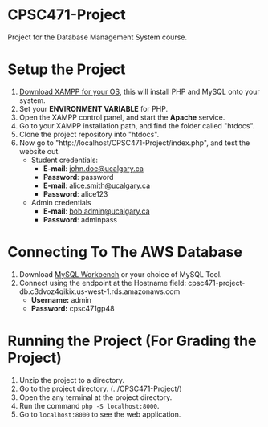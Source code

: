 # CPSC471-Project
Project for the Database Management System course.

# Setup the Project

1. [Download XAMPP for your OS](https://www.apachefriends.org/), this will install PHP and MySQL onto your system.
2. Set your **ENVIRONMENT VARIABLE** for PHP.
3. Open the XAMPP control panel, and start the **Apache** service.
4. Go to your XAMPP installation path, and find the folder called "htdocs".
5. Clone the project repository into "htdocs".
6. Now go to "http://localhost/CPSC471-Project/index.php", and test the website out.
    - Student credentials:
        - **E-mail**: john.doe@ucalgary.ca
        - **Password**: password
        - **E-mail**: alice.smith@ucalgary.ca
        - **Password**: alice123
    - Admin credentials
        - **E-mail**: bob.admin@ucalgary.ca
        - **Password**: adminpass
       
# Connecting To The AWS Database
1. Download [MySQL Workbench](https://www.mysql.com/products/workbench/) or your choice of MySQL Tool.
2. Connect using the endpoint at the Hostname field: cpsc471-project-db.c3dvoz4qikix.us-west-1.rds.amazonaws.com
    - **Username:** admin
    - **Password:** cpsc471gp48

# Running the Project (For Grading the Project)

1. Unzip the project to a directory.
2. Go to the project directory. (../CPSC471-Project/)
3. Open the any terminal at the project directory.
4. Run the command `php -S localhost:8000`.
5. Go to `localhost:8000` to see the web application.
